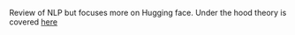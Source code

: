 Review of NLP but focuses more on Hugging face. Under the hood theory is covered [here](https://github.com/Pathi-rao/AI/tree/main/M7_NLP)
